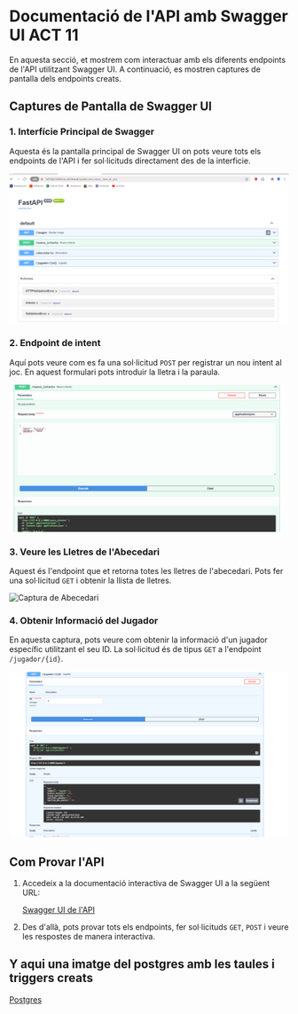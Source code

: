 # Documentació de l'API amb Swagger UI ACT 11

En aquesta secció, et mostrem com interactuar amb els diferents endpoints de l'API utilitzant Swagger UI. A continuació, es mostren captures de pantalla dels endpoints creats.

## Captures de Pantalla de Swagger UI

### 1. **Interfície Principal de Swagger**
   Aquesta és la pantalla principal de Swagger UI on pots veure tots els endpoints de l'API i fer sol·licituds directament des de la interficie.

   ![Captura de Swagger Principal](ACTIVITAT_11/imatges/endpointscreados.png)

### 2. **Endpoint de intent**
   Aquí pots veure com es fa una sol·licitud `POST` per registrar un nou intent al joc. En aquest formulari pots introduir la lletra i la paraula.

   ![Captura de Crear Intent](ACTIVITAT_11/imatges/postintents.png)

### 3. **Veure les Lletres de l'Abecedari**
   Aquest és l'endpoint que et retorna totes les lletres de l'abecedari. Pots fer una sol·licitud `GET` i obtenir la llista de lletres.

   ![Captura de Abecedari](ACTIVITAT_11/imagtes/swaggerlletres.png)

### 4. **Obtenir Informació del Jugador**
   En aquesta captura, pots veure com obtenir la informació d'un jugador específic utilitzant el seu ID. La sol·licitud és de tipus `GET` a l'endpoint `/jugador/{id}`.

   ![Captura de Informació del Jugador](ACTIVITAT_11/imatges/swaggerid.png)


## Com Provar l'API

1. Accedeix a la documentació interactiva de Swagger UI a la següent URL:

   [Swagger UI de l'API](http://127.0.0.1:8000/docs)

2. Des d'allà, pots provar tots els endpoints, fer sol·licituds `GET`, `POST` i veure les respostes de manera interactiva.



## Y aqui una imatge del postgres amb les taules i triggers creats
   [Postgres](ACTIVITAT_11/imatges/psql.png)

